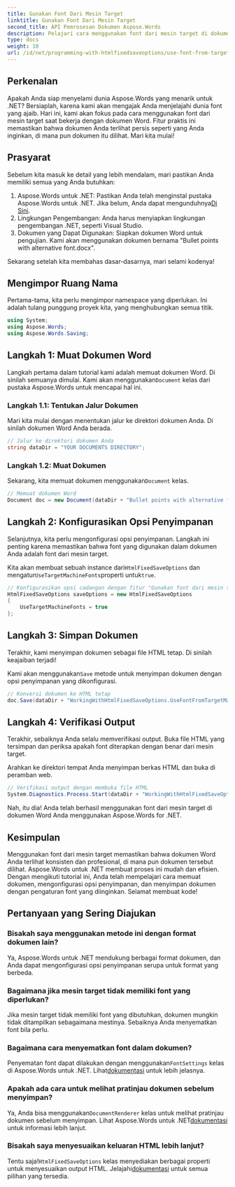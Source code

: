 ```yaml
---
title: Gunakan Font Dari Mesin Target
linktitle: Gunakan Font Dari Mesin Target
second_title: API Pemrosesan Dokumen Aspose.Words
description: Pelajari cara menggunakan font dari mesin target di dokumen Word Anda dengan Aspose.Words untuk .NET. Ikuti panduan langkah demi langkah kami untuk integrasi font yang lancar.
type: docs
weight: 10
url: /id/net/programming-with-htmlfixedsaveoptions/use-font-from-target-machine/
---
```

## Perkenalan

Apakah Anda siap menyelami dunia Aspose.Words yang menarik untuk .NET? Bersiaplah, karena kami akan mengajak Anda menjelajahi dunia font yang ajaib. Hari ini, kami akan fokus pada cara menggunakan font dari mesin target saat bekerja dengan dokumen Word. Fitur praktis ini memastikan bahwa dokumen Anda terlihat persis seperti yang Anda inginkan, di mana pun dokumen itu dilihat. Mari kita mulai!

## Prasyarat

Sebelum kita masuk ke detail yang lebih mendalam, mari pastikan Anda memiliki semua yang Anda butuhkan:

1.  Aspose.Words untuk .NET: Pastikan Anda telah menginstal pustaka Aspose.Words untuk .NET. Jika belum, Anda dapat mengunduhnya[Di Sini](https://releases.aspose.com/words/net/).
2. Lingkungan Pengembangan: Anda harus menyiapkan lingkungan pengembangan .NET, seperti Visual Studio.
3. Dokumen yang Dapat Digunakan: Siapkan dokumen Word untuk pengujian. Kami akan menggunakan dokumen bernama "Bullet points with alternative font.docx".

Sekarang setelah kita membahas dasar-dasarnya, mari selami kodenya!

## Mengimpor Ruang Nama

Pertama-tama, kita perlu mengimpor namespace yang diperlukan. Ini adalah tulang punggung proyek kita, yang menghubungkan semua titik.

```csharp
using System;
using Aspose.Words;
using Aspose.Words.Saving;
```

## Langkah 1: Muat Dokumen Word

 Langkah pertama dalam tutorial kami adalah memuat dokumen Word. Di sinilah semuanya dimulai. Kami akan menggunakan`Document` kelas dari pustaka Aspose.Words untuk mencapai hal ini.

### Langkah 1.1: Tentukan Jalur Dokumen

Mari kita mulai dengan menentukan jalur ke direktori dokumen Anda. Di sinilah dokumen Word Anda berada.

```csharp
// Jalur ke direktori dokumen Anda
string dataDir = "YOUR DOCUMENTS DIRECTORY";
```

### Langkah 1.2: Muat Dokumen

 Sekarang, kita memuat dokumen menggunakan`Document` kelas.

```csharp
// Memuat dokumen Word
Document doc = new Document(dataDir + "Bullet points with alternative font.docx");
```

## Langkah 2: Konfigurasikan Opsi Penyimpanan

Selanjutnya, kita perlu mengonfigurasi opsi penyimpanan. Langkah ini penting karena memastikan bahwa font yang digunakan dalam dokumen Anda adalah font dari mesin target.

 Kita akan membuat sebuah instance dari`HtmlFixedSaveOptions` dan mengatur`UseTargetMachineFonts`properti untuk`true`.

```csharp
// Konfigurasikan opsi cadangan dengan fitur "Gunakan font dari mesin target"
HtmlFixedSaveOptions saveOptions = new HtmlFixedSaveOptions
{
    UseTargetMachineFonts = true
};
```

## Langkah 3: Simpan Dokumen

Terakhir, kami menyimpan dokumen sebagai file HTML tetap. Di sinilah keajaiban terjadi!

 Kami akan menggunakan`Save` metode untuk menyimpan dokumen dengan opsi penyimpanan yang dikonfigurasi.

```csharp
// Konversi dokumen ke HTML tetap
doc.Save(dataDir + "WorkingWithHtmlFixedSaveOptions.UseFontFromTargetMachine.html", saveOptions);
```

## Langkah 4: Verifikasi Output

Terakhir, sebaiknya Anda selalu memverifikasi output. Buka file HTML yang tersimpan dan periksa apakah font diterapkan dengan benar dari mesin target.

Arahkan ke direktori tempat Anda menyimpan berkas HTML dan buka di peramban web.

```csharp
// Verifikasi output dengan membuka file HTML
System.Diagnostics.Process.Start(dataDir + "WorkingWithHtmlFixedSaveOptions.UseFontFromTargetMachine.html");
```

Nah, itu dia! Anda telah berhasil menggunakan font dari mesin target di dokumen Word Anda menggunakan Aspose.Words for .NET.

## Kesimpulan

Menggunakan font dari mesin target memastikan bahwa dokumen Word Anda terlihat konsisten dan profesional, di mana pun dokumen tersebut dilihat. Aspose.Words untuk .NET membuat proses ini mudah dan efisien. Dengan mengikuti tutorial ini, Anda telah mempelajari cara memuat dokumen, mengonfigurasi opsi penyimpanan, dan menyimpan dokumen dengan pengaturan font yang diinginkan. Selamat membuat kode!

## Pertanyaan yang Sering Diajukan

### Bisakah saya menggunakan metode ini dengan format dokumen lain?
Ya, Aspose.Words untuk .NET mendukung berbagai format dokumen, dan Anda dapat mengonfigurasi opsi penyimpanan serupa untuk format yang berbeda.

### Bagaimana jika mesin target tidak memiliki font yang diperlukan?
Jika mesin target tidak memiliki font yang dibutuhkan, dokumen mungkin tidak ditampilkan sebagaimana mestinya. Sebaiknya Anda menyematkan font bila perlu.

### Bagaimana cara menyematkan font dalam dokumen?
 Penyematan font dapat dilakukan dengan menggunakan`FontSettings` kelas di Aspose.Words untuk .NET. Lihat[dokumentasi](https://reference.aspose.com/words/net/) untuk lebih jelasnya.

### Apakah ada cara untuk melihat pratinjau dokumen sebelum menyimpan?
 Ya, Anda bisa menggunakan`DocumentRenderer` kelas untuk melihat pratinjau dokumen sebelum menyimpan. Lihat Aspose.Words untuk .NET[dokumentasi](https://reference.aspose.com/words/net/) untuk informasi lebih lanjut.

### Bisakah saya menyesuaikan keluaran HTML lebih lanjut?
 Tentu saja!`HtmlFixedSaveOptions` kelas menyediakan berbagai properti untuk menyesuaikan output HTML. Jelajahi[dokumentasi](https://reference.aspose.com/words/net/) untuk semua pilihan yang tersedia.
